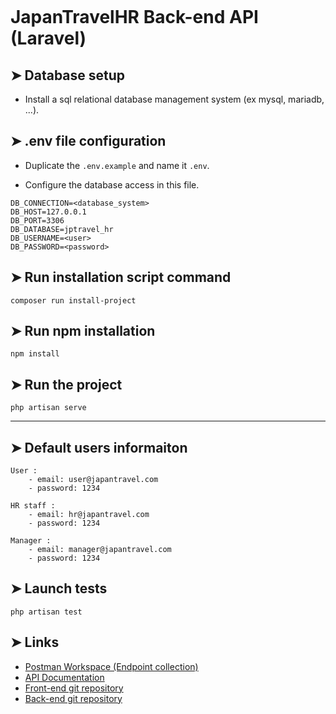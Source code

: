<p align="center">
  <img src="http://api.benjamin-hartmann.fr/logo/logo.png"  alt=""/>
</p>

# JapanTravelHR Back-end API (Laravel)

## ➤ Database setup
- Install a sql relational database management system (ex mysql, mariadb, ...).

## ➤ .env file configuration
- Duplicate the `.env.example` and name it `.env`.

- Configure the database access in this file.
```
DB_CONNECTION=<database_system>
DB_HOST=127.0.0.1
DB_PORT=3306
DB_DATABASE=jptravel_hr
DB_USERNAME=<user>
DB_PASSWORD=<password>
```

## ➤ Run installation script command
```
composer run install-project
```

## ➤ Run npm installation
```
npm install
```

## ➤ Run the project
```
php artisan serve
```

---

## ➤ Default users informaiton
```
User :
    - email: user@japantravel.com
    - password: 1234
    
HR staff :
    - email: hr@japantravel.com
    - password: 1234
    
Manager :
    - email: manager@japantravel.com
    - password: 1234
```

## ➤ Launch tests
```
php artisan test
```

## ➤ Links

- [Postman Workspace (Endpoint collection)](https://www.postman.com/benjaminhartmann/workspace/japantravelhr/overview)
- [API Documentation](https://documenter.getpostman.com/view/17271595/TzzHksRe)
- [Front-end git repository](https://github.com/HartmannBenjamin/japantravelhr_client)
- [Back-end git repository](https://github.com/HartmannBenjamin/japantravelhr_backend)
